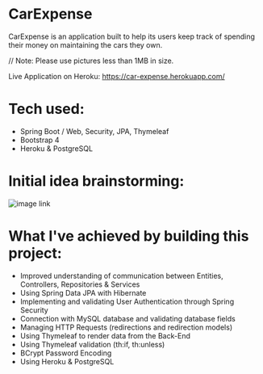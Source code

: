 # CarExpense

CarExpense is an application built to help its users keep track of spending their money on maintaining the cars they own.

// Note: Please use pictures less than 1MB in size.

Live Application on Heroku: https://car-expense.herokuapp.com/

# Tech used:
- Spring Boot / Web, Security, JPA, Thymeleaf
- Bootstrap 4
- Heroku & PostgreSQL

# Initial idea brainstorming:

![image link](https://i.imgur.com/urnNH9b.jpg)


# What I've achieved by building this project:
- Improved understanding of communication between Entities, Controllers, Repositories & Services
- Using Spring Data JPA with Hibernate
- Implementing and validating User Authentication through Spring Security
- Connection with MySQL database and validating database fields
- Managing HTTP Requests (redirections and redirection models)
- Using Thymeleaf to render data from the Back-End
- Using Thymeleaf validation (th:if, th:unless)
- BCrypt Password Encoding
- Using Heroku & PostgreSQL

